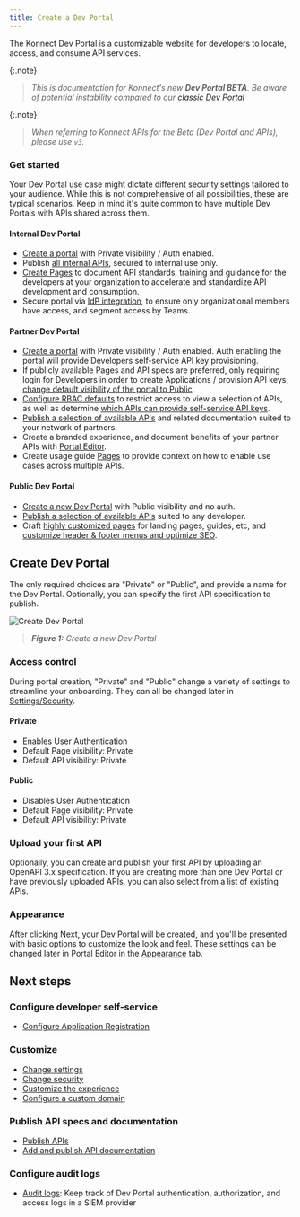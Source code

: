 ```yaml
---
title: Create a Dev Portal
---
```


The Konnect Dev Portal is a customizable website for developers to locate, access, and consume API services.

{:.note}
> *This is documentation for Konnect's new **Dev Portal BETA**. Be aware of potential instability compared to our [classic Dev Portal](/konnect/dev-portal)*

{:.note}
> *When referring to Konnect APIs for the Beta (Dev Portal and APIs), please use `v3`.*

### Get started

Your Dev Portal use case might dictate different security settings tailored to your audience. While this is not comprehensive of all possibilities, these are typical scenarios. Keep in mind it's quite common to have multiple Dev Portals with APIs shared across them.

#### Internal Dev Portal
  * [Create a portal](#create-dev-portal) with Private visibility / Auth enabled.
  * Publish [all internal APIs](/dev-portal/apis/index), secured to internal use only. 
  * [Create Pages](/dev-portal/portals/customization/portal-editor) to document API standards, training and guidance for the developers at your organization to accelerate and standardize API development and consumption.
  * Secure portal via [IdP integration](/dev-portal/portals/settings/security#identity-providers), to ensure only organizational members have access, and segment access by Teams.

#### Partner Dev Portal 
  * [Create a portal](#create-dev-portal) with Private visibility / Auth enabled. Auth enabling the portal will provide Developers self-service API key provisioning.
  * If publicly available Pages and API specs are preferred, only requiring login for Developers in order to create Applications / provision API keys, [change default visibility of the portal to Public](/dev-portal/portals/settings/security#default-visibility).
  * [Configure RBAC defaults](/dev-portal/portals/settings/security#role-based-access-control) to restrict access to view a selection of APIs, as well as determine [which APIs can provide self-service API keys](/dev-portal/portals/apis/index).
  * [Publish a selection of available APIs](/dev-portal/portals/apis/index) and related documentation suited to your network of partners. 
  * Create a branded experience, and document benefits of your partner APIs with [Portal Editor](/dev-portal/portals/customization/portal-editor). 
  * Create usage guide [Pages](/dev-portal/portals/customization/portal-editor) to provide context on how to enable use cases across multiple APIs.

#### Public Dev Portal 
  * [Create a new Dev Portal](#create-dev-portal) with Public visibility and no auth.
  * [Publish a selection of available APIs](/dev-portal/apis/index) suited to any developer.
  * Craft [highly customized pages](/dev-portal/portals/customization/portal-editor) for landing pages, guides, etc, and [customize header & footer menus and optimize SEO](/dev-portal/portals/customization).


## Create Dev Portal

The only required choices are "Private" or "Public", and provide a name for the Dev Portal. Optionally, you can specify the first API specification to publish. 

![Create Dev Portal](/assets/images/products/konnect/dev-portal-v3/create-portal.png)
> _**Figure 1:** Create a new Dev Portal_

### Access control
During portal creation, "Private" and "Public" change a variety of settings to streamline your onboarding. They can all be changed later in [Settings/Security](/dev-portal/portals/settings/security).

#### Private
* Enables User Authentication
* Default Page visibility: Private
* Default API visibility: Private

<!-- If default page and api visibility are indeed the same for these two, we should positively assert this here and maybe provide some context why they're the same -->

#### Public
* Disables User Authentication
* Default Page visibility: Private
* Default API visibility: Private

### Upload your first API
Optionally, you can create and publish your first API by uploading an OpenAPI 3.x specification. If you are creating more than one Dev Portal or have previously uploaded APIs, you can also select from a list of existing APIs.

### Appearance
After clicking Next, your Dev Portal will be created, and you'll be presented with basic options to customize the look and feel. These settings can be changed later in Portal Editor in the [Appearance](/dev-portal/portals/customization/appearance) tab.

## Next steps

### Configure developer self-service

* [Configure Application Registration](/dev-portal/app-reg/)

<!-- Before GA
* [Dynamic Client Registration Overview](/dev-portal/applications/dynamic-client-registration/): Dynamic Client Registration (DCR) within Konnect Dev Portal allows applications created in the portal to automatically create a linked application in a third-party Identity Provider (IdP).
-->

### Customize

* [Change settings](/dev-portal/portals/settings/general)
* [Change security](/dev-portal/portals/settings/security)
* [Customize the experience](/dev-portal/portals/customization)
* [Configure a custom domain](/dev-portal/portals/custom-domains)

### Publish API specs and documentation

* [Publish APIs](/dev-portal/apis/)
* [Add and publish API documentation](/dev-portal/apis/docs)

### Configure audit logs
* [Audit logs](/dev-portal/portals/audit-logs): Keep track of Dev Portal authentication, authorization, and access logs in a SIEM provider
